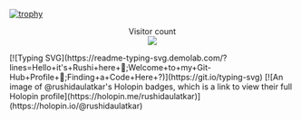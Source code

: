 [![trophy](https://github-profile-trophy.vercel.app/?username=Rushi-Daulatkar&theme=onedark)](https://github.com/ryo-ma/github-profile-trophy)

<p align="center"> 
  Visitor count<br>
  <img src="https://profile-counter.glitch.me/Rushi-Daulatkar/count.svg" />
</p>
[![Typing SVG](https://readme-typing-svg.demolab.com/?lines=Hello+it's+Rushi+here+👋;Welcome+to+my+Git-Hub+Profile+🙏;Finding+a+Code+Here+?)](https://git.io/typing-svg)
<!---
Rushi-Daulatkar/Rushi-Daulatkar is a ✨ special ✨ repository because its `README.md` (this file) appears on your GitHub profile.
You can click the Preview link to take a look at your changes.
--->
[![An image of @rushidaulatkar's Holopin badges, which is a link to view their full Holopin profile](https://holopin.me/rushidaulatkar)](https://holopin.io/@rushidaulatkar)
